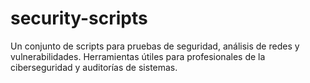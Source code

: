 # security-scripts
Un conjunto de scripts para pruebas de seguridad, análisis de redes y vulnerabilidades. Herramientas útiles para profesionales de la ciberseguridad y auditorías de sistemas.

